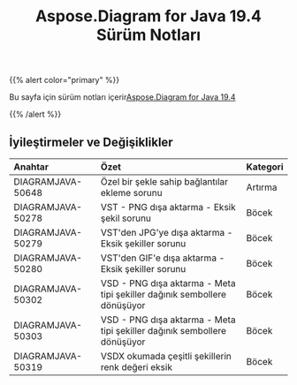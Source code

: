 ﻿---
title: Aspose.Diagram for Java 19.4 Sürüm Notları
type: docs
weight: 90
url: /tr/java/aspose-diagram-for-java-19-4-release-notes/
---
{{% alert color="primary" %}} 

Bu sayfa için sürüm notları içerir[Aspose.Diagram for Java 19.4](https://docs.aspose.com/diagram/java/aspose-diagram-for-java-19-4-release-notes/)

{{% /alert %}} 
## **İyileştirmeler ve Değişiklikler**

|**Anahtar**|**Özet**|**Kategori**|
|:- |:- |:- |
|DIAGRAMJAVA-50648|Özel bir şekle sahip bağlantılar ekleme sorunu|Artırma|
|DIAGRAMJAVA-50278|VST - PNG dışa aktarma - Eksik şekil sorunu|Böcek|
|DIAGRAMJAVA-50279|VST'den JPG'ye dışa aktarma - Eksik şekiller sorunu|Böcek|
|DIAGRAMJAVA-50280|VST'den GIF'e dışa aktarma - Eksik şekiller sorunu|Böcek|
|DIAGRAMJAVA-50302|VSD - PNG dışa aktarma - Meta tipi şekiller dağınık sembollere dönüşüyor|Böcek|
|DIAGRAMJAVA-50303|VSD - PNG dışa aktarma - Meta tipi şekiller dağınık sembollere dönüşüyor|Böcek|
|DIAGRAMJAVA-50319|VSDX okumada çeşitli şekillerin renk değeri eksik|Böcek|

